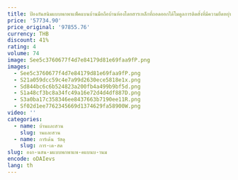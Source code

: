 ```yaml
---
title: ป้องกันสนิมแบบพกพาแพ็คแบนบ้านมือถือบ้านห้องโดยสารเหล็กที่ถอดออกได้โมดูลการติดตั้งที่มีความยืดหยุ่นสะดวกสวนที่พักพิง
price: '57734.90'
price_original: '97855.76'
currency: THB
discount: 41%
rating: 4
volume: 74
image: See5c3760677f4d7e84179d81e69faa9fP.png
images:
  - See5c3760677f4d7e84179d81e69faa9fP.png
  - S21a059dcc59c4e7a99d2630ece5818e1x.png
  - Sd844bc6c6b524823a200fb4a499b9bf5d.png
  - S1a48cf3bc8a34fc49a16e72d4d4df887D.png
  - S3a0ba17c358346ee8437663b7190ee11R.png
  - Sf02d1ee7762345669d1374629fa58900W.png
video: ''
categories:
  - name: บ้านและสวน
    slug: านและสวน
  - name: การ์เด้น วัสดุ
    slug: การ-เด-สด
slug: องก-นสน-มแบบพกพาแพ-คแบนบ-านม
encode: oDAIevs
lang: th
---
```

  